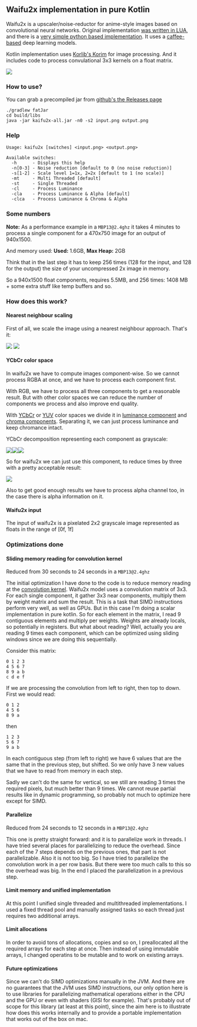 ## Waifu2x implementation in pure Kotlin

Waifu2x is a upscaler/noise-reductor for anime-style images based on convolutional neural networks.
Original implementation [was written in LUA](https://github.com/lltcggie/waifu2x-caffe), and there is a [very simple python based implementation](https://marcan.st/transf/waifu2x.py).
It uses a [caffee-based](http://caffe.berkeleyvision.org/) deep learning models.

Kotlin implementation uses [Korlib's Korim](https://github.com/korlibs/korim) for image processing.
And it includes code to process convulational 3x3 kernels on a float matrix.

![](/docs/kaifu2x.side2side.png)

### How to use?

You can grab a precompiled jar from [github's the Releases page](https://github.com/soywiz/kaifu2x/releases/)

```
./gradlew fatJar
cd build/libs
java -jar kaifu2x-all.jar -n0 -s2 input.png output.png
```

### Help

```
Usage: kaifu2x [switches] <input.png> <output.png>

Available switches:
  -h      - Displays this help
  -n[0-3] - Noise reduction [default to 0 (no noise reduction)]
  -s[1-2] - Scale level 1=1x, 2=2x [default to 1 (no scale)]
  -mt     - Multi Threaded [default]
  -st     - Single Threaded
  -cl     - Process Luminance
  -cla    - Process Luminance & Alpha [default]
  -clca   - Process Luminance & Chroma & Alpha
```

### Some numbers

**Note:** As a performance example in a `MBP13@2.4ghz`
it takes 4 minutes to process a single component for a 470x750 image
for an output of 940x1500.

And memory used:
**Used:** 1.6GB, **Max Heap:** 2GB

Think that in the last step it has to keep 256 times (128 for the input, and 128 for the output)
the size of your uncompressed 2x image in memory.

So a 940x1500 float components, requires 5.5MB, and 256 times: 1408 MB + some extra stuff like temp buffers and so.

### How does this work?

#### Nearest neighbour scaling

First of all, we scale the image using a nearest neighbour approach. That's it:

![](/docs/goku_small_bg.png)
![](/docs/kaifu2x.nearest.2x.png)

#### YCbCr color space

In waifu2x we have to compute images component-wise. So we cannot process RGBA at once, and we have to process
each component first.

With RGB, we have to process all three components to get a reasonable result.
But with other color spaces we can reduce the number of components we process and also improve end quality.

With [YCbCr](https://en.wikipedia.org/wiki/YCbCr) or [YUV](https://en.wikipedia.org/wiki/YUV) color spaces
we divide it in [luminance component](https://en.wikipedia.org/wiki/Luma_(video)) and [chroma components](https://en.wikipedia.org/wiki/Chrominance).
Separating it, we can just process luminance and keep chromance intact.

YCbCr decomposition representing each component as grayscale:

![](/docs/kaifu2x.YYYA.png)![](/docs/kaifu2x.CbCbCbA.png)![](/docs/kaifu2x.CrCrCrA.png)

So for waifu2x we can just use this component, to reduce times by three with a pretty acceptable result:

![](/docs/kaifu2x.YYYA.png)

Also to get good enough results we have to process alpha channel too, in the case there is alpha information on it.

#### Waifu2x input

The input of waifu2x is a pixelated 2x2 grayscale image represented as floats in the range of [0f, 1f]

### Optimizations done

#### Sliding memory reading for convolution kernel

Reduced from 30 seconds to 24 seconds in a `MBP13@2.4ghz`

The initial optimization I have done to the code is to reduce memory reading at the [convolution kernel](https://docs.gimp.org/en/plug-in-convmatrix.html).
Waifu2x model uses a convolution matrix of 3x3.
For each single component, it gather 3x3 near components, multiply them by weight matrix and sum the result.
This is a task that SIMD instructions perform very well, as well as GPUs.
But in this case I'm doing a scalar implementation in pure kotlin.
So for each element in the matrix, I read 9 contiguous elements and multiply per weights.
Weights are already locals, so potentially in registers. But what about reading?
Well, actually you are reading 9 times each component, which can be optimized using sliding windows since
we are doing this sequentially.

Consider this matrix:

```
0 1 2 3
4 5 6 7
8 9 a b
c d e f
```

If we are processing the convolution from left to right, then top to down. First we would read:

```
0 1 2
4 5 6
8 9 a
```

then

```
1 2 3
5 6 7
9 a b
```

In each contiguous step (from left to right) we have 6 values that are the same that in the previous
step, but shifted. So we only have 3 new values that we have to read from memory in each step.

Sadly we can't do the same for vertical, so we still are reading 3 times the required pixels, but much better than 9 times.
We cannot reuse partial results like in dynamic programming, so probably not much to optimize here except for SIMD.

#### Parallelize

Reduced from 24 seconds to 12 seconds in a `MBP13@2.4ghz`

This one is pretty straight forward: and it is to parallelize work in threads.
I have tried several places for parallelizing to reduce the overhead.
Since each of the 7 steps depends on the previous ones, that part is not parallelizable. Also it is not too big.
So I have tried to parallelize the convolution work in a per row basis. But there were too much calls to this
so the overhead was big.
In the end I placed the parallelization in a previous step.

#### Limit memory and unified implementation

At this point I unified single threaded and multithreaded implementations. I used a fixed thread pool and manually
assigned tasks so each thread just requires two additional arrays.

#### Limit allocations

In order to avoid tons of allocations, copies and so on, I preallocated all the required arrays for each step at once.
Then instead of using immutable arrays, I changed operatins to be mutable and to work on existing arrays.

#### Future optimizations

Since we can't do SIMD optimizations manually in the JVM. And there are no guarantees that the JVM uses SIMD
instructions, our only option here is to use libraries for parallelizing mathematical operations either in the CPU
and the GPU or even with shaders (GlSl for example).
That's probably out of scope for this library (at least at this point), since the aim here is to
illustrate how does this works internally and to provide a portable implementation that works out of the box on mac.
